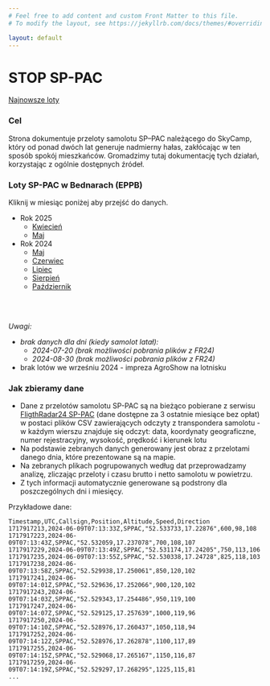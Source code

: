 ```yaml
---
# Feel free to add content and custom Front Matter to this file.
# To modify the layout, see https://jekyllrb.com/docs/themes/#overriding-theme-defaults

layout: default
---
```

# STOP SP-PAC
[Najnowsze loty](./2025/2025-05/)

### Cel
Strona dokumentuje przeloty samolotu SP–PAC należącego do SkyCamp, który od ponad dwóch lat generuje nadmierny hałas, zakłócając w ten sposób spokój mieszkańców. Gromadzimy tutaj dokumentację tych działań, korzystając z ogólnie dostępnych źródeł.

### Loty SP-PAC w Bednarach (EPPB)
Kliknij w miesiąc poniżej aby przejść do danych.

* Rok 2025
  * [Kwiecień](./2025/2025-04/)
  * [Maj](./2025/2025-05/)
* Rok 2024
  * [Maj](./2024/2024-05/)
  * [Czerwiec](./2024/2024-06/)
  * [Lipiec](./2024/2024-07/)
  * [Sierpień](./2024/2024-08/)
  * [Październik](./2024/2024-10/)
<br>
<br>

*Uwagi:*
* *brak danych dla dni (kiedy samolot latał):*
  * *2024-07-20 (brak możliwości pobrania plików z FR24)*
  * *2024-08-30 (brak możliwości pobrania plików z FR24)*
* brak lotów we wrześniu 2024 - impreza AgroShow na lotnisku

### Jak zbieramy dane
* Dane z przelotów samolotu SP-PAC są na bieżąco pobierane z serwisu [FligthRadar24 SP-PAC](https://www.flightradar24.com/data/aircraft/sp-pac) (dane dostępne za 3 ostatnie miesiące bez opłat) w postaci plików CSV zawierających odczyty z transpondera samolotu - w każdym wierszu znajduje się odczyt: data, koordynaty geograficzne, numer rejestracyjny, wysokość, prędkość i kierunek lotu
* Na podstawie zebranych danych generowany jest obraz z przelotami danego dnia, które prezentowane są na mapie.
* Na zebranych plikach pogrupowanych według dat przeprowadzamy analizę, zliczając przeloty i czasu brutto i netto samolotu w powietrzu.
* Z tych informacji automatycznie generowane są podstrony dla poszczególnych dni i miesięcy.


Przykładowe dane:
```
Timestamp,UTC,Callsign,Position,Altitude,Speed,Direction
1717917213,2024-06-09T07:13:33Z,SPPAC,"52.533733,17.22876",600,98,108
1717917223,2024-06-09T07:13:43Z,SPPAC,"52.532059,17.237078",700,108,107
1717917229,2024-06-09T07:13:49Z,SPPAC,"52.531174,17.24205",750,113,106
1717917235,2024-06-09T07:13:55Z,SPPAC,"52.530338,17.24728",825,118,103
1717917238,2024-06-09T07:13:58Z,SPPAC,"52.529938,17.250061",850,120,102
1717917241,2024-06-09T07:14:01Z,SPPAC,"52.529636,17.252066",900,120,102
1717917243,2024-06-09T07:14:03Z,SPPAC,"52.529343,17.254486",950,119,100
1717917247,2024-06-09T07:14:07Z,SPPAC,"52.529125,17.257639",1000,119,96
1717917250,2024-06-09T07:14:10Z,SPPAC,"52.528976,17.260437",1050,118,94
1717917252,2024-06-09T07:14:12Z,SPPAC,"52.528976,17.262878",1100,117,89
1717917255,2024-06-09T07:14:15Z,SPPAC,"52.529068,17.265167",1150,116,87
1717917259,2024-06-09T07:14:19Z,SPPAC,"52.529297,17.268295",1225,115,81
...
```
